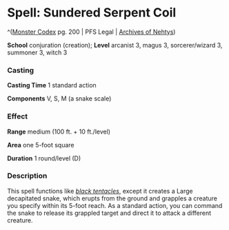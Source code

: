 # Spell: Sundered Serpent Coil

^([Monster Codex][ss-sundered-serpent-coil] pg. 200 | PFS Legal | [Archives of Nehtys][sn-sundered-serpent-coil])

**School** conjuration (creation); **Level** arcanist 3, magus 3, sorcerer/wizard 3, summoner 3, witch 3

### Casting

**Casting Time** 1 standard action  

**Components** V, S, M (a snake scale)

### Effect

**Range** medium (100 ft. + 10 ft./level)  

**Area** one 5-foot square  

**Duration** 1 round/level (D)

### Description

This spell functions like _[black tentacles]_, except it creates a Large decapitated snake, which erupts from the ground and grapples a creature you specify within its 5-foot reach. As a standard action, you can command the snake to release its grappled target and direct it to attack a different creature.

[ss-sundered-serpent-coil]: http://paizo.com/products/btpy9926
[sn-sundered-serpent-coil]: http://www.archivesofnethys.com/SpellDisplay.aspx?ItemName=Sundered%20Serpent%20Coil
[black tentacles]: http://www.archivesofnethys.com/SpellDisplay.aspx?ItemName=black%20tentacles